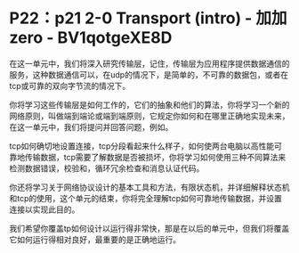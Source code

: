 # P22：p21 2-0 Transport (intro) - 加加zero - BV1qotgeXE8D

在这一单元中，我们将深入研究传输层，记住，传输层为应用程序提供数据通信的服务，这种数据通信可以，在udp的情况下，是简单的，不可靠的数据包，或者在tcp或可靠的双向字节流的情况下。

你将学习这些传输层是如何工作的，它们的抽象和他们的算法，你将学习一个新的网络原则，叫做端到端论或端到端原则，它规定你如何和在哪里正确地实现未来，在这一单元中，我们将提问并回答问题，例如。

tcp如何确切地设置连接，tcp分段看起来什么样子，如何使两台电脑以高性能可靠地传输数据，tcp需要了解数据是否被损坏，你将学习如何使用三种不同算法来检测数据错误，校验和，循环冗余检查和消息认证代码。

你还将学习关于网络协议设计的基本工具和方法，有限状态机，并详细解释状态机和tcp的使用，这个单元的结束，你将完全理解tcp如何可靠地传输数据，并设置连接以实现此目的。

我们希望你覆盖tp如何设计以运行得非常快，那是在以后的单元中，但我们将覆盖它如何运行得相对良好，最重要的是正确地运行。

